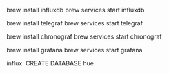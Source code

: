 brew install influxdb
brew services start influxdb

brew install telegraf
brew services start telegraf

brew install  chronograf
brew services start chronograf

brew install grafana
brew services start grafana

influx:
CREATE DATABASE hue
